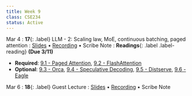 ```yaml
---
title: Week 9
class: CSE234
status: Active
---
```


Mar 4
: **17**{: .label} LLM - 2: Scaling law, MoE, continuous batching, paged attention
  : [Slides](assets/slides/mar4.pdf) &#8226; [Recording]() &#8226; Scribe Note
: **Readings**{: .label .label-reading} **(Due 3/11)**
  * **Required**: [9.1 - Paged Attention](https://arxiv.org/abs/2309.06180), [9.2 - FlashAttention](https://arxiv.org/abs/2205.14135)
  * **Optional**: [9.3 - Orca](https://www.usenix.org/system/files/osdi22-yu.pdf), [9.4 - Speculative Decoding](https://arxiv.org/abs/2211.17192), [9.5 - Distserve](https://arxiv.org/abs/2401.09670), [9.6 - Eagle](https://arxiv.org/abs/2401.15077)


Mar 6
: **18**{: .label} Guest Lecture
  : [Slides]() &#8226; [Recording](https://drive.google.com/drive/u/1/folders/1vKUc5xmVE0T90K4nL13CVzDb9yrFDfgE) &#8226; Scribe Note





